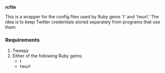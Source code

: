 **rcfile**

This is a wrapper for the config files used by Ruby gems 't'
and 'twurl.'  The idea is to keep Twitter credentials stored
separately from programs that use them.

### Requirements
1) Tweepy
2) Either of the following Ruby gems:
    - t
    - twurl

